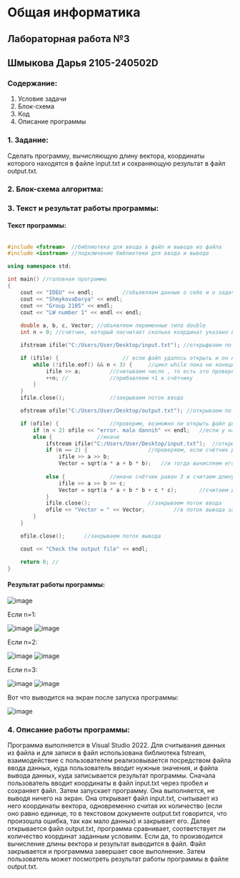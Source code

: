 # Общая информатика

## Лабораторная работа №3
## Шмыкова Дарья 2105-240502D

### Содержание:

1. Условие задачи
2. Блок-схема
3. Код
4. Описание программы

### 1. Задание:

Сделать программу, вычисляющую длину вектора, координаты которого находятся в файле input.txt и сохраняющую результат в файл output.txt.

### 2. Блок-схема алгоритма:




### 3. Текст и результат работы программы:

#### Текст программы:

```c++

#include <fstream>  //библиотека для ввода в файл и вывода из файла
#include <iostream> //подключение библиотеки для ввода и вывода

using namespace std;

int main() //головная программа
{
	cout << "IDEU" << endl;			//объявляем данные о себе и о задаче
	cout << "ShmykovaDarya" << endl;   
	cout << "Group 2105" << endl;
	cout << "LW number 1" << endl << endl; 
	
	double a, b, c, Vector; //объявляем переменные типа double
	int n = 0; //счётчик, который посчитает сколько координат указано в файле: 1, 2 или 3

	ifstream ifile("C:/Users/User/Desktop/input.txt"); //открыфваем поток ввода из файла

	if (ifile) {					// если файл удалось открыть и он нормальный, то
		while (!ifile.eof() && n < 3) {		//цикл while пока не конецй файла и пока счётчик < 3, то // eof() - если файл закончился то возвращает 1 истину; && - логическоке и
			ifile >> a;			//считываем число , то есть это проверка сколько значимых координат имеется  в файле
			++n; //				//прибавляем +1 к счётчику
		}
	}
	ifile.close();				//закрываем поток ввода

	ofstream ofile("C:/Users/User/Desktop/output.txt");	//открываем поток вывода

	if (ofile) {				//проверим, возможно ли открыть файл для ввода
		if (n < 2) ofile << "error. malo dannih" << endl;	//если у нас меньше двух координат, то выводим В ФАЙЛ сообщение об ошибке 
		else {				//иначе
			ifstream ifile("C:/Users/User/Desktop/input.txt");	//открываем поток ввода 
			if (n == 2) {					//проверяем, если счётчик равен двум, то у нас вектор состоит из 2 элементов, то
				ifile >> a >> b;									
				Vector = sqrt(a * a + b * b);	//и тогда вычисляем его длину по следующей формуле
			
			else {				//иначе счётчик равен 3 и считаем длину вектора из 3 элементов
				ifile >> a >> b >> c;
				Vector = sqrt(a * a + b * b + c * c);		//считаем длину вектора (формула)
			}
			ifile.close();					//закрываем поток ввода
			ofile << "Vector = " << Vector;			//в поток вывода записывается значение посчитанной длины вектора
		}
	}

	ofile.close();		//закрываем поток вывода

	cout << "Check the output file" << endl;

	return 0; //
}

```

#### Результат работы программы:

![image](https://user-images.githubusercontent.com/100388979/172994152-f2502677-f0bf-42b3-aa9f-c545c9c190ac.png)


Если n=1:


![image](https://user-images.githubusercontent.com/100388979/172995256-72492651-5a6a-459c-ae81-5544d1a67bd6.png)
![image](https://user-images.githubusercontent.com/100388979/172994956-c5b9ffa4-72c8-40a1-9a48-d73817018c70.png)


Если n=2:

![image](https://user-images.githubusercontent.com/100388979/172995008-57bd3b73-4746-4ff8-83a6-b3e912f922ac.png)
![image](https://user-images.githubusercontent.com/100388979/172995074-19ecf61f-828f-42d4-b3eb-30b30e5d0330.png)


Если n=3:

![image](https://user-images.githubusercontent.com/100388979/172995126-0540ba60-c400-403e-b2fd-78e02dafe6ef.png)
![image](https://user-images.githubusercontent.com/100388979/172995161-5d5d38c1-f26f-4014-bdbd-4cf0ce34fc9d.png)



Вот что выводится на экран после запуска программы:

![image](https://user-images.githubusercontent.com/100388979/172994735-52e62a99-5d00-41b1-a5a8-263e4fda2a87.png)


### 4. Описание работы программы:

Программа выполняется в Visual Studio 2022. Для считывания данных из файла и для записи в файл использована библиотека fstream, взаимодействие с пользователем реализовывается посредством файла ввода данных, куда пользователь вводит нужные значения, и файла вывода данных, куда записывается результат программы. Сначала пользователь вводит координаты в файл input.txt через пробел и сохраняет файл. Затем запускает программу. Она выполняется, не выводя ничего на экран. Она открывает файл input.txt, считывает из него координаты вектора, одновременно считая их количество (если оно равно единице, то в текстовом документе output.txt говорится, что произошла ошибка, так как мало данных) и закрывает его. Далее открывается файл output.txt, программа сравнивает, соответствует ли количество координат заданным условиям. Если да, то производится вычисление длины вектора и результат выводится в файл. Файл закрывается и программма завершает свое выполнение. Затем пользователь может посмотреть результат работы программы в файле output.txt.
